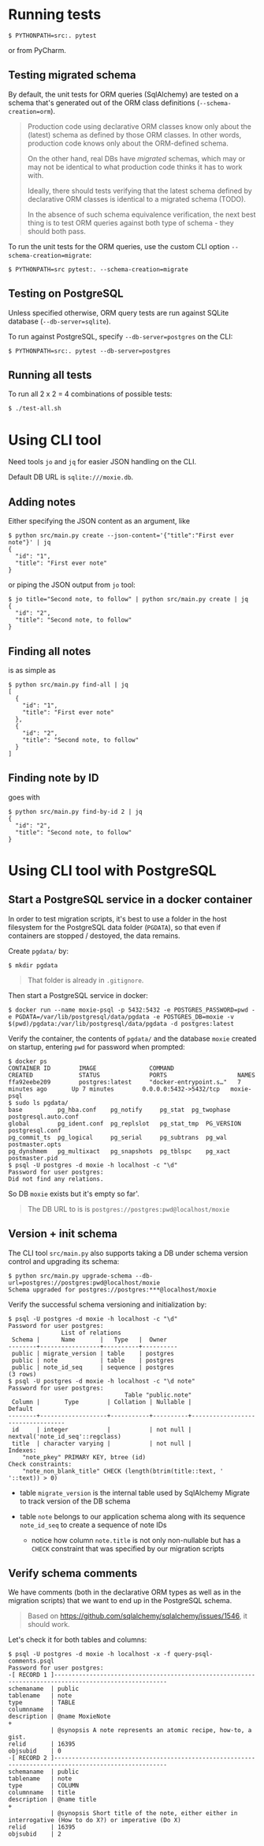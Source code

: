 # Running tests

```
$ PYTHONPATH=src:. pytest
```

or from PyCharm.

## Testing migrated schema

By default, the unit tests for ORM queries (SqlAlchemy)
are tested on a schema that's generated out of the ORM
class definitions (`--schema-creation=orm`).

> Production code using declarative ORM classes know only
> about the (latest) schema as defined by those ORM classes.
> In other words, production code knows only about
> the ORM-defined schema.
>
> On the other hand, real DBs have _migrated_ schemas, which
> may or may not be identical to what production code thinks
> it has to work with.
>
> Ideally, there should tests verifying that the latest schema
> defined by declarative ORM classes is identical to a
> migrated schema (TODO).
> 
> In the absence of such schema equivalence verification,
> the next best thing is to test ORM queries against both
> type of schema - they should both pass.

To run the unit tests for the ORM queries, use the custom CLI
option `--schema-creation=migrate`:

```
$ PYTHONPATH=src pytest:. --schema-creation=migrate
```

## Testing on PostgreSQL

Unless specified otherwise, ORM query tests are run against
SQLite database (`--db-server=sqlite`).

To run against PostgreSQL, specify `--db-server=postgres`
on the CLI:

```
$ PYTHONPATH=src:. pytest --db-server=postgres
```

## Running all tests

To run all 2 x 2 = 4 combinations of possible tests:

```
$ ./test-all.sh
```

# Using CLI tool

Need tools `jo` and `jq` for easier JSON handling on the CLI.

Default DB URL is `sqlite:///moxie.db`.

## Adding notes

Either specifying the JSON content as an argument, like

```
$ python src/main.py create --json-content='{"title":"First ever note"}' | jq
{
  "id": "1",
  "title": "First ever note"
}
```

or piping the JSON output from `jo` tool:

```
$ jo title="Second note, to follow" | python src/main.py create | jq
{
  "id": "2",
  "title": "Second note, to follow"
}
```

## Finding all notes

is as simple as

```
$ python src/main.py find-all | jq
[
  {
    "id": "1",
    "title": "First ever note"
  },
  {
    "id": "2",
    "title": "Second note, to follow"
  }
]
```

## Finding note by ID

goes with

```
$ python src/main.py find-by-id 2 | jq
{
  "id": "2",
  "title": "Second note, to follow"
}
```

# Using CLI tool with PostgreSQL

## Start a PostgreSQL service in a docker container

In order to test migration scripts, it's best to use a folder
in the host filesystem for the PostgreSQL data folder (`PGDATA`),
so that even if containers are stopped / destoyed, the data
remains.

Create `pgdata/` by:

```
$ mkdir pgdata
```

> That folder is already in `.gitignore`.

Then start a PostgreSQL service in docker:

```
$ docker run --name moxie-psql -p 5432:5432 -e POSTGRES_PASSWORD=pwd -e PGDATA=/var/lib/postgresql/data/pgdata -e POSTGRES_DB=moxie -v $(pwd)/pgdata:/var/lib/postgresql/data/pgdata -d postgres:latest
```

Verify the container, the contents of `pgdata/` and the database
`moxie` created on startup, entering `pwd` for password when prompted:

```
$ docker ps
CONTAINER ID        IMAGE               COMMAND                  CREATED             STATUS              PORTS                    NAMES
ffa92eebe209        postgres:latest     "docker-entrypoint.s…"   7 minutes ago       Up 7 minutes        0.0.0.0:5432->5432/tcp   moxie-psql
$ sudo ls pgdata/
base	      pg_hba.conf    pg_notify	   pg_stat	pg_twophase  postgresql.auto.conf
global	      pg_ident.conf  pg_replslot   pg_stat_tmp	PG_VERSION   postgresql.conf
pg_commit_ts  pg_logical     pg_serial	   pg_subtrans	pg_wal	     postmaster.opts
pg_dynshmem   pg_multixact   pg_snapshots  pg_tblspc	pg_xact      postmaster.pid
$ psql -U postgres -d moxie -h localhost -c "\d"
Password for user postgres: 
Did not find any relations.
```

So DB `moxie` exists but it's empty so far'.

> The DB URL to is is `postgres://postgres:pwd@localhost/moxie`

## Version + init schema

The CLI tool `src/main.py` also supports taking a DB under schema
version control and upgrading its schema:

```
$ python src/main.py upgrade-schema --db-url=postgres://postgres:pwd@localhost/moxie
Schema upgraded for postgres://postgres:***@localhost/moxie
```

Verify the successful schema versioning and initialization by:

```
$ psql -U postgres -d moxie -h localhost -c "\d"
Password for user postgres: 
               List of relations
 Schema |      Name       |   Type   |  Owner   
--------+-----------------+----------+----------
 public | migrate_version | table    | postgres
 public | note            | table    | postgres
 public | note_id_seq     | sequence | postgres
(3 rows)
$ psql -U postgres -d moxie -h localhost -c "\d note"
Password for user postgres: 
                                 Table "public.note"
 Column |       Type        | Collation | Nullable |             Default              
--------+-------------------+-----------+----------+----------------------------------
 id     | integer           |           | not null | nextval('note_id_seq'::regclass)
 title  | character varying |           | not null | 
Indexes:
    "note_pkey" PRIMARY KEY, btree (id)
Check constraints:
    "note_non_blank_title" CHECK (length(btrim(title::text, ' '::text)) > 0)
```

- table `migrate_version` is the internal table used by
  SqlAlchemy Migrate to track version of the DB schema

- table `note` belongs to our application schema along with
  its sequence `note_id_seq` to create a sequence of note
  IDs
  
  - notice how column `note.title` is not only non-nullable
    but has a `CHECK` constraint that was specified by
    our migration scripts

## Verify schema comments

We have comments (both in the declarative ORM types as well as in the migration
scripts) that we want to end up in the PostgreSQL schema.

> Based on https://github.com/sqlalchemy/sqlalchemy/issues/1546,
> it should work.

Let's check it for both tables and columns:

```
$ psql -U postgres -d moxie -h localhost -x -f query-psql-comments.psql 
Password for user postgres: 
-[ RECORD 1 ]------------------------------------------------------------------------------------------------------
schemaname  | public
tablename   | note
type        | TABLE
columnname  | 
description | @name MoxieNote                                                                                      +
            | @synopsis A note represents an atomic recipe, how-to, a gist.
relid       | 16395
objsubid    | 0
-[ RECORD 2 ]------------------------------------------------------------------------------------------------------
schemaname  | public
tablename   | note
type        | COLUMN
columnname  | title
description | @name title                                                                                          +
            | @synopsis Short title of the note, either either in interrogative (How to do X?) or imperative (Do X)
relid       | 16395
objsubid    | 2
```

